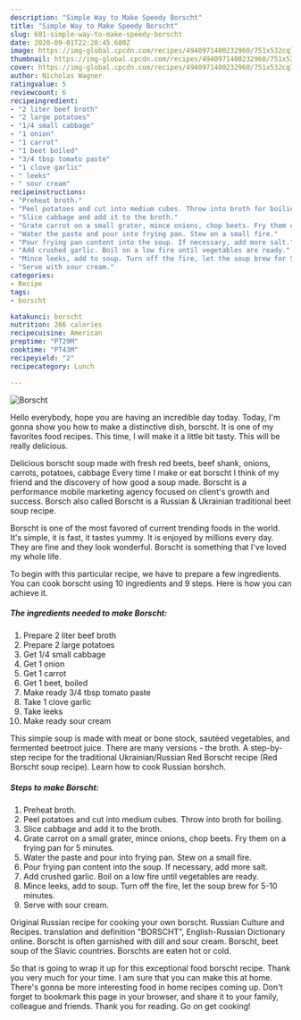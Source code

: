 ```yaml
---
description: "Simple Way to Make Speedy Borscht"
title: "Simple Way to Make Speedy Borscht"
slug: 601-simple-way-to-make-speedy-borscht
date: 2020-09-01T22:20:45.680Z
image: https://img-global.cpcdn.com/recipes/4940971400232960/751x532cq70/borscht-recipe-main-photo.jpg
thumbnail: https://img-global.cpcdn.com/recipes/4940971400232960/751x532cq70/borscht-recipe-main-photo.jpg
cover: https://img-global.cpcdn.com/recipes/4940971400232960/751x532cq70/borscht-recipe-main-photo.jpg
author: Nicholas Wagner
ratingvalue: 5
reviewcount: 6
recipeingredient:
- "2 liter beef broth"
- "2 large potatoes"
- "1/4 small cabbage"
- "1 onion"
- "1 carrot"
- "1 beet boiled"
- "3/4 tbsp tomato paste"
- "1 clove garlic"
- " leeks"
- " sour cream"
recipeinstructions:
- "Preheat broth."
- "Peel potatoes and cut into medium cubes. Throw into broth for boiling."
- "Slice cabbage and add it to the broth."
- "Grate carrot on a small grater, mince onions, chop beets. Fry them on a frying pan for 5 minutes."
- "Water the paste and pour into frying pan. Stew on a small fire."
- "Pour frying pan content into the soup. If necessary, add more salt."
- "Add crushed garlic. Boil on a low fire until vegetables are ready."
- "Mince leeks, add to soup. Turn off the fire, let the soup brew for 5-10 minutes."
- "Serve with sour cream."
categories:
- Recipe
tags:
- borscht

katakunci: borscht 
nutrition: 266 calories
recipecuisine: American
preptime: "PT29M"
cooktime: "PT43M"
recipeyield: "2"
recipecategory: Lunch

---
```



![Borscht](https://img-global.cpcdn.com/recipes/4940971400232960/751x532cq70/borscht-recipe-main-photo.jpg)

Hello everybody, hope you are having an incredible day today. Today, I'm gonna show you how to make a distinctive dish, borscht. It is one of my favorites food recipes. This time, I will make it a little bit tasty. This will be really delicious.

Delicious borscht soup made with fresh red beets, beef shank, onions, carrots, potatoes, cabbage Every time I make or eat borscht I think of my friend and the discovery of how good a soup made. Borscht is a performance mobile marketing agency focused on client&#39;s growth and success. Borsch also called Borscht is a Russian &amp; Ukrainian traditional beet soup recipe.

Borscht is one of the most favored of current trending foods in the world. It's simple, it is fast, it tastes yummy. It is enjoyed by millions every day. They are fine and they look wonderful. Borscht is something that I've loved my whole life.


To begin with this particular recipe, we have to prepare a few ingredients. You can cook borscht using 10 ingredients and 9 steps. Here is how you can achieve it.

<!--inarticleads1-->

##### The ingredients needed to make Borscht:

1. Prepare 2 liter beef broth
1. Prepare 2 large potatoes
1. Get 1/4 small cabbage
1. Get 1 onion
1. Get 1 carrot
1. Get 1 beet, boiled
1. Make ready 3/4 tbsp tomato paste
1. Take 1 clove garlic
1. Take  leeks
1. Make ready  sour cream


This simple soup is made with meat or bone stock, sautéed vegetables, and fermented beetroot juice. There are many versions - the broth. A step-by-step recipe for the traditional Ukrainian/Russian Red Borscht recipe (Red Borscht soup recipe). Learn how to cook Russian borshch. 

<!--inarticleads2-->

##### Steps to make Borscht:

1. Preheat broth.
1. Peel potatoes and cut into medium cubes. Throw into broth for boiling.
1. Slice cabbage and add it to the broth.
1. Grate carrot on a small grater, mince onions, chop beets. Fry them on a frying pan for 5 minutes.
1. Water the paste and pour into frying pan. Stew on a small fire.
1. Pour frying pan content into the soup. If necessary, add more salt.
1. Add crushed garlic. Boil on a low fire until vegetables are ready.
1. Mince leeks, add to soup. Turn off the fire, let the soup brew for 5-10 minutes.
1. Serve with sour cream.


Original Russian recipe for cooking your own borscht. Russian Culture and Recipes. translation and definition &#34;BORSCHT&#34;, English-Russian Dictionary online. Borscht is often garnished with dill and sour cream. Borscht, beet soup of the Slavic countries. Borschts are eaten hot or cold. 

So that is going to wrap it up for this exceptional food borscht recipe. Thank you very much for your time. I am sure that you can make this at home. There's gonna be more interesting food in home recipes coming up. Don't forget to bookmark this page in your browser, and share it to your family, colleague and friends. Thank you for reading. Go on get cooking!
